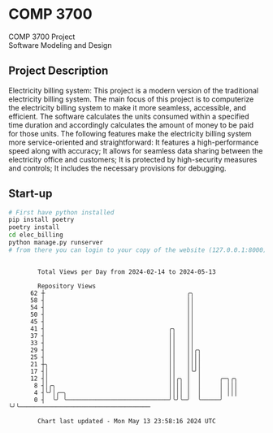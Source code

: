 # COMP 3700
COMP 3700 Project  
Software Modeling and Design
## Project Description
Electricity billing system: This project is a modern version of the traditional electricity billing system. The main focus of this project is to computerize the electricity billing system to make it more seamless, accessible, and efficient. The software calculates the units consumed within a specified time duration and accordingly calculates the amount of money to be paid for those units. The following features make the electricity billing system more service-oriented and straightforward: It features a high-performance speed along with accuracy; It allows for seamless data sharing between the electricity office and customers; It is protected by high-security measures and controls; It includes the necessary provisions for debugging.

## Start-up
```bash
# First have python installed
pip install poetry
poetry install
cd elec_billing
python manage.py runserver
# from there you can login to your copy of the website (127.0.0.1:8000), default creds are admin/admin
```

```

        Total Views per Day from 2024-02-14 to 2024-05-13

        Repository Views
      62 ┼                                       ╭╮
      58 ┤                                       ││
      54 ┤                                       ││
      50 ┤                                       ││
      45 ┤                                       ││
      41 ┤                                  ╭╮   ││
      37 ┤                                  ││   ││
      33 ┤                                  ││   ││
      29 ┤                                  ││   ││╭╮
      25 ┤                                  ││   ││││
      21 ┼╮                                 ││   ││││
      17 ┤│                                 ││   │╰╯│
      12 ┤│                                 ││╭╮ │  │     ╭─╮╭╮
       8 ┤│╭╮                               ││││ │  │     │ │││
       4 ┤╰╯│╭─╮                            ││││ │  │     │ │││
       0 ┤  ╰╯ ╰────────────────────────────╯╰╯╰─╯  ╰─────╯ ╰╯╰────────────────────────────────────

        Chart last updated - Mon May 13 23:58:16 2024 UTC
        
```
